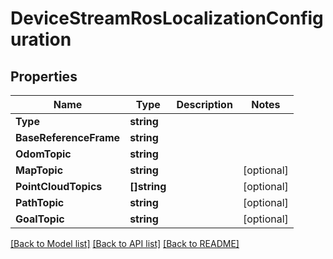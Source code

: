 # DeviceStreamRosLocalizationConfiguration

## Properties

Name | Type | Description | Notes
------------ | ------------- | ------------- | -------------
**Type** | **string** |  | 
**BaseReferenceFrame** | **string** |  | 
**OdomTopic** | **string** |  | 
**MapTopic** | **string** |  | [optional] 
**PointCloudTopics** | **[]string** |  | [optional] 
**PathTopic** | **string** |  | [optional] 
**GoalTopic** | **string** |  | [optional] 

[[Back to Model list]](../README.md#documentation-for-models) [[Back to API list]](../README.md#documentation-for-api-endpoints) [[Back to README]](../README.md)


